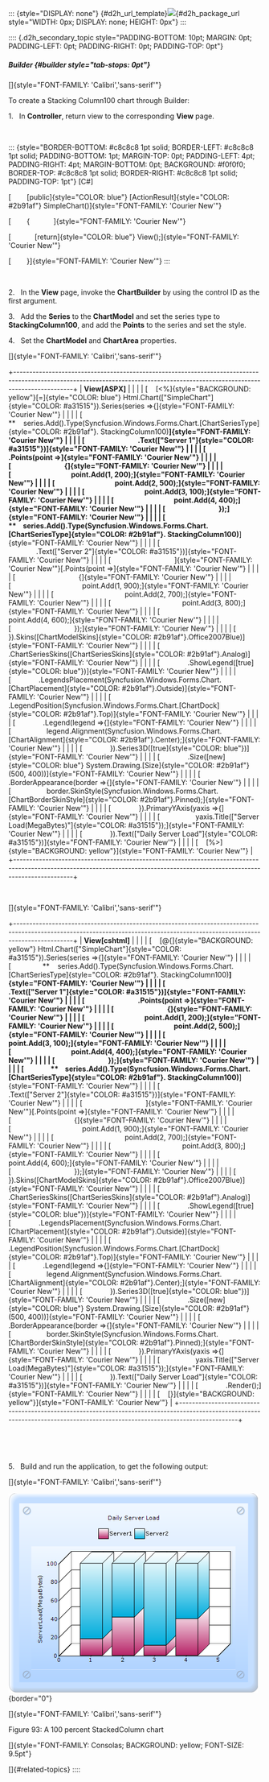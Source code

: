 ::: {style="DISPLAY: none"}
[](ms-xhelp:///?Id=d2h_url_template){#d2h_url_template}![](!package_url!){#d2h_package_url style="WIDTH: 0px; DISPLAY: none; HEIGHT: 0px"}
:::

:::: {.d2h_secondary_topic style="PADDING-BOTTOM: 10pt; MARGIN: 0pt; PADDING-LEFT: 0pt; PADDING-RIGHT: 0pt; PADDING-TOP: 0pt"}
##### Builder {#builder style="tab-stops: 0pt"}

[]{style="FONT-FAMILY: 'Calibri','sans-serif'"} 

To create a Stacking Column100 chart through Builder:

1.   In **Controller**, return view to the corresponding **View** page.

 

::: {style="BORDER-BOTTOM: #c8c8c8 1pt solid; BORDER-LEFT: #c8c8c8 1pt solid; PADDING-BOTTOM: 1pt; MARGIN-TOP: 0pt; PADDING-LEFT: 4pt; PADDING-RIGHT: 4pt; MARGIN-BOTTOM: 0pt; BACKGROUND: #f0f0f0; BORDER-TOP: #c8c8c8 1pt solid; BORDER-RIGHT: #c8c8c8 1pt solid; PADDING-TOP: 1pt"}
\[C#\]

[        [public]{style="COLOR: blue"} [ActionResult]{style="COLOR: #2b91af"} SimpleChart()]{style="FONT-FAMILY: 'Courier New'"}

[        {            ]{style="FONT-FAMILY: 'Courier New'"}

[            [return]{style="COLOR: blue"} View();]{style="FONT-FAMILY: 'Courier New'"}

[        }]{style="FONT-FAMILY: 'Courier New'"}
:::

 

2.   In the **View** page, invoke the **ChartBuilder** by using the control ID as the first argument.

3.   Add the **Series** to the **ChartModel** and set the series type to **StackingColumn100**, and add the **Points** to the series and set the style.

4.   Set the **ChartModel** and **ChartArea** properties.

[]{style="FONT-FAMILY: 'Calibri','sans-serif'"} 

+------------------------------------------------------------------------------------------------------------------------------------------------------------------------------+
| **View\[ASPX\]**                                                                                                                                                             |
|                                                                                                                                                                              |
| [    [\<%]{style="BACKGROUND: yellow"}[=]{style="COLOR: blue"} Html.Chart([\"SimpleChart\"]{style="COLOR: #a31515"}).Series(series =\>{]{style="FONT-FAMILY: 'Courier New'"} |
|                                                                                                                                                                              |
| [                **    series.Add().Type(Syncfusion.Windows.Forms.Chart.[ChartSeriesType]{style="COLOR: #2b91af"}. StackingColumn100)**]{style="FONT-FAMILY: 'Courier New'"} |
|                                                                                                                                                                              |
| [                                .Text([\"Server 1\"]{style="COLOR: #a31515"})]{style="FONT-FAMILY: 'Courier New'"}                                                          |
|                                                                                                                                                                              |
| [                                .Points(point =\>]{style="FONT-FAMILY: 'Courier New'"}                                                                                      |
|                                                                                                                                                                              |
| [                                {]{style="FONT-FAMILY: 'Courier New'"}                                                                                                      |
|                                                                                                                                                                              |
| [                                    point.Add(1, 200);]{style="FONT-FAMILY: 'Courier New'"}                                                                                 |
|                                                                                                                                                                              |
| [                                    point.Add(2, 500);]{style="FONT-FAMILY: 'Courier New'"}                                                                                 |
|                                                                                                                                                                              |
| [                                    point.Add(3, 100);]{style="FONT-FAMILY: 'Courier New'"}                                                                                 |
|                                                                                                                                                                              |
| [                                    point.Add(4, 400);]{style="FONT-FAMILY: 'Courier New'"}                                                                                 |
|                                                                                                                                                                              |
| [                                });]{style="FONT-FAMILY: 'Courier New'"}                                                                                                    |
|                                                                                                                                                                              |
| [                **    series.Add().Type(Syncfusion.Windows.Forms.Chart.[ChartSeriesType]{style="COLOR: #2b91af"}. StackingColumn100)**]{style="FONT-FAMILY: 'Courier New'"} |
|                                                                                                                                                                              |
| [                                .Text([\"Server 2\"]{style="COLOR: #a31515"})]{style="FONT-FAMILY: 'Courier New'"}                                                          |
|                                                                                                                                                                              |
| [                                ]{style="FONT-FAMILY: 'Courier New'"}[.Points(point =\>]{style="FONT-FAMILY: 'Courier New'"}                                                |
|                                                                                                                                                                              |
| [                                {]{style="FONT-FAMILY: 'Courier New'"}                                                                                                      |
|                                                                                                                                                                              |
| [                                    point.Add(1, 900);]{style="FONT-FAMILY: 'Courier New'"}                                                                                 |
|                                                                                                                                                                              |
| [                                    point.Add(2, 700);]{style="FONT-FAMILY: 'Courier New'"}                                                                                 |
|                                                                                                                                                                              |
| [                                    point.Add(3, 800);]{style="FONT-FAMILY: 'Courier New'"}                                                                                 |
|                                                                                                                                                                              |
| [                                    point.Add(4, 600);]{style="FONT-FAMILY: 'Courier New'"}                                                                                 |
|                                                                                                                                                                              |
| [                                });]{style="FONT-FAMILY: 'Courier New'"}                                                                                                    |
|                                                                                                                                                                              |
| [            }).Skins([ChartModelSkins]{style="COLOR: #2b91af"}.Office2007Blue)]{style="FONT-FAMILY: 'Courier New'"}                                                         |
|                                                                                                                                                                              |
| [            .ChartSeriesSkins([ChartSeriesSkins]{style="COLOR: #2b91af"}.Analog)]{style="FONT-FAMILY: 'Courier New'"}                                                       |
|                                                                                                                                                                              |
| [              .ShowLegend([true]{style="COLOR: blue"})]{style="FONT-FAMILY: 'Courier New'"}                                                                                 |
|                                                                                                                                                                              |
| [              .LegendsPlacement(Syncfusion.Windows.Forms.Chart.[ChartPlacement]{style="COLOR: #2b91af"}.Outside)]{style="FONT-FAMILY: 'Courier New'"}                       |
|                                                                                                                                                                              |
| [              .LegendPosition(Syncfusion.Windows.Forms.Chart.[ChartDock]{style="COLOR: #2b91af"}.Top)]{style="FONT-FAMILY: 'Courier New'"}                                  |
|                                                                                                                                                                              |
| [              .Legend(legend =\>{]{style="FONT-FAMILY: 'Courier New'"}                                                                                                      |
|                                                                                                                                                                              |
| [                  legend.Alignment(Syncfusion.Windows.Forms.Chart.[ChartAlignment]{style="COLOR: #2b91af"}.Center);]{style="FONT-FAMILY: 'Courier New'"}                    |
|                                                                                                                                                                              |
| [              }).Series3D([true]{style="COLOR: blue"})]{style="FONT-FAMILY: 'Courier New'"}                                                                                 |
|                                                                                                                                                                              |
| [              .Size([new]{style="COLOR: blue"} System.Drawing.[Size]{style="COLOR: #2b91af"}(500, 400))]{style="FONT-FAMILY: 'Courier New'"}                                |
|                                                                                                                                                                              |
| [              .BorderAppearance(border =\>{]{style="FONT-FAMILY: 'Courier New'"}                                                                                            |
|                                                                                                                                                                              |
| [                  border.SkinStyle(Syncfusion.Windows.Forms.Chart.[ChartBorderSkinStyle]{style="COLOR: #2b91af"}.Pinned);]{style="FONT-FAMILY: 'Courier New'"}              |
|                                                                                                                                                                              |
| [              }).PrimaryYAxis(yaxis =\>{]{style="FONT-FAMILY: 'Courier New'"}                                                                                               |
|                                                                                                                                                                              |
| [                  yaxis.Title([\"Server Load(MegaBytes)\"]{style="COLOR: #a31515"});]{style="FONT-FAMILY: 'Courier New'"}                                                   |
|                                                                                                                                                                              |
| [              }).Text([\"Daily Server Load\"]{style="COLOR: #a31515"})]{style="FONT-FAMILY: 'Courier New'"}                                                                 |
|                                                                                                                                                                              |
| [    [%\>]{style="BACKGROUND: yellow"}]{style="FONT-FAMILY: 'Courier New'"}                                                                                                  |
+------------------------------------------------------------------------------------------------------------------------------------------------------------------------------+

 

[]{style="FONT-FAMILY: 'Calibri','sans-serif'"} 

+------------------------------------------------------------------------------------------------------------------------------------------------------------------------------+
| **View\[cshtml\]**                                                                                                                                                           |
|                                                                                                                                                                              |
| [    [\@{]{style="BACKGROUND: yellow"} Html.Chart([\"SimpleChart\"]{style="COLOR: #a31515"}).Series(series =\>{]{style="FONT-FAMILY: 'Courier New'"}                         |
|                                                                                                                                                                              |
| [                **    series.Add().Type(Syncfusion.Windows.Forms.Chart.[ChartSeriesType]{style="COLOR: #2b91af"}. StackingColumn100)**]{style="FONT-FAMILY: 'Courier New'"} |
|                                                                                                                                                                              |
| [                                .Text([\"Server 1\"]{style="COLOR: #a31515"})]{style="FONT-FAMILY: 'Courier New'"}                                                          |
|                                                                                                                                                                              |
| [                                .Points(point =\>]{style="FONT-FAMILY: 'Courier New'"}                                                                                      |
|                                                                                                                                                                              |
| [                                {]{style="FONT-FAMILY: 'Courier New'"}                                                                                                      |
|                                                                                                                                                                              |
| [                                    point.Add(1, 200);]{style="FONT-FAMILY: 'Courier New'"}                                                                                 |
|                                                                                                                                                                              |
| [                                    point.Add(2, 500);]{style="FONT-FAMILY: 'Courier New'"}                                                                                 |
|                                                                                                                                                                              |
| [                                    point.Add(3, 100);]{style="FONT-FAMILY: 'Courier New'"}                                                                                 |
|                                                                                                                                                                              |
| [                                    point.Add(4, 400);]{style="FONT-FAMILY: 'Courier New'"}                                                                                 |
|                                                                                                                                                                              |
| [                                });]{style="FONT-FAMILY: 'Courier New'"}                                                                                                    |
|                                                                                                                                                                              |
| [                **    series.Add().Type(Syncfusion.Windows.Forms.Chart.[ChartSeriesType]{style="COLOR: #2b91af"}. StackingColumn100)**]{style="FONT-FAMILY: 'Courier New'"} |
|                                                                                                                                                                              |
| [                                .Text([\"Server 2\"]{style="COLOR: #a31515"})]{style="FONT-FAMILY: 'Courier New'"}                                                          |
|                                                                                                                                                                              |
| [                                ]{style="FONT-FAMILY: 'Courier New'"}[.Points(point =\>]{style="FONT-FAMILY: 'Courier New'"}                                                |
|                                                                                                                                                                              |
| [                                {]{style="FONT-FAMILY: 'Courier New'"}                                                                                                      |
|                                                                                                                                                                              |
| [                                    point.Add(1, 900);]{style="FONT-FAMILY: 'Courier New'"}                                                                                 |
|                                                                                                                                                                              |
| [                                    point.Add(2, 700);]{style="FONT-FAMILY: 'Courier New'"}                                                                                 |
|                                                                                                                                                                              |
| [                                    point.Add(3, 800);]{style="FONT-FAMILY: 'Courier New'"}                                                                                 |
|                                                                                                                                                                              |
| [                                    point.Add(4, 600);]{style="FONT-FAMILY: 'Courier New'"}                                                                                 |
|                                                                                                                                                                              |
| [                                });]{style="FONT-FAMILY: 'Courier New'"}                                                                                                    |
|                                                                                                                                                                              |
| [            }).Skins([ChartModelSkins]{style="COLOR: #2b91af"}.Office2007Blue)]{style="FONT-FAMILY: 'Courier New'"}                                                         |
|                                                                                                                                                                              |
| [            .ChartSeriesSkins([ChartSeriesSkins]{style="COLOR: #2b91af"}.Analog)]{style="FONT-FAMILY: 'Courier New'"}                                                       |
|                                                                                                                                                                              |
| [              .ShowLegend([true]{style="COLOR: blue"})]{style="FONT-FAMILY: 'Courier New'"}                                                                                 |
|                                                                                                                                                                              |
| [              .LegendsPlacement(Syncfusion.Windows.Forms.Chart.[ChartPlacement]{style="COLOR: #2b91af"}.Outside)]{style="FONT-FAMILY: 'Courier New'"}                       |
|                                                                                                                                                                              |
| [              .LegendPosition(Syncfusion.Windows.Forms.Chart.[ChartDock]{style="COLOR: #2b91af"}.Top)]{style="FONT-FAMILY: 'Courier New'"}                                  |
|                                                                                                                                                                              |
| [              .Legend(legend =\>{]{style="FONT-FAMILY: 'Courier New'"}                                                                                                      |
|                                                                                                                                                                              |
| [                  legend.Alignment(Syncfusion.Windows.Forms.Chart.[ChartAlignment]{style="COLOR: #2b91af"}.Center);]{style="FONT-FAMILY: 'Courier New'"}                    |
|                                                                                                                                                                              |
| [              }).Series3D([true]{style="COLOR: blue"})]{style="FONT-FAMILY: 'Courier New'"}                                                                                 |
|                                                                                                                                                                              |
| [              .Size([new]{style="COLOR: blue"} System.Drawing.[Size]{style="COLOR: #2b91af"}(500, 400))]{style="FONT-FAMILY: 'Courier New'"}                                |
|                                                                                                                                                                              |
| [              .BorderAppearance(border =\>{]{style="FONT-FAMILY: 'Courier New'"}                                                                                            |
|                                                                                                                                                                              |
| [                  border.SkinStyle(Syncfusion.Windows.Forms.Chart.[ChartBorderSkinStyle]{style="COLOR: #2b91af"}.Pinned);]{style="FONT-FAMILY: 'Courier New'"}              |
|                                                                                                                                                                              |
| [              }).PrimaryYAxis(yaxis =\>{]{style="FONT-FAMILY: 'Courier New'"}                                                                                               |
|                                                                                                                                                                              |
| [                  yaxis.Title([\"Server Load(MegaBytes)\"]{style="COLOR: #a31515"});]{style="FONT-FAMILY: 'Courier New'"}                                                   |
|                                                                                                                                                                              |
| [              }).Text([\"Daily Server Load\"]{style="COLOR: #a31515"})]{style="FONT-FAMILY: 'Courier New'"}                                                                 |
|                                                                                                                                                                              |
| [              .Render();]{style="FONT-FAMILY: 'Courier New'"}                                                                                                               |
|                                                                                                                                                                              |
| [    [}]{style="BACKGROUND: yellow"}]{style="FONT-FAMILY: 'Courier New'"}                                                                                                    |
+------------------------------------------------------------------------------------------------------------------------------------------------------------------------------+

 

 

5.   Build and run the application, to get the following output:

[]{style="FONT-FAMILY: 'Calibri','sans-serif'"} 

![](ImagesExt/image69_83.png){border="0"}

[]{style="FONT-FAMILY: 'Calibri','sans-serif'"} 

Figure 93: A 100 percent StackedColumn chart

[]{style="FONT-FAMILY: Consolas; BACKGROUND: yellow; FONT-SIZE: 9.5pt"} 

[]{#related-topics}
::::
